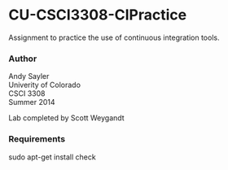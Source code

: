 CU-CSCI3308-CIPractice
======================

Assignment to practice the use of continuous integration tools.

### Author
Andy Sayler  
Univerity of Colorado  
CSCI 3308  
Summer 2014

Lab completed by Scott Weygandt

### Requirements
sudo apt-get install check
